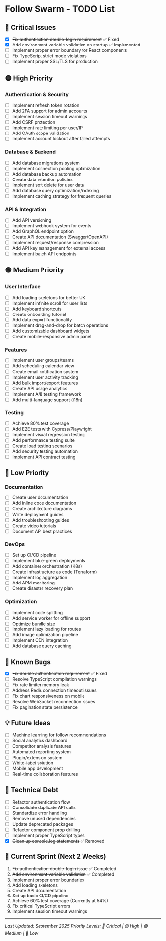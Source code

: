 # Follow Swarm - TODO List

## 🔴 Critical Issues
- [x] ~~Fix authentication double-login requirement~~ ✅ Fixed
- [x] ~~Add environment variable validation on startup~~ ✅ Implemented
- [ ] Implement proper error boundary for React components
- [ ] Fix TypeScript strict mode violations
- [ ] Implement proper SSL/TLS for production

## 🟡 High Priority

### Authentication & Security
- [ ] Implement refresh token rotation
- [ ] Add 2FA support for admin accounts
- [ ] Implement session timeout warnings
- [ ] Add CSRF protection
- [ ] Implement rate limiting per user/IP
- [ ] Add OAuth scope validation
- [ ] Implement account lockout after failed attempts

### Database & Backend
- [ ] Add database migrations system
- [ ] Implement connection pooling optimization
- [ ] Add database backup automation
- [ ] Create data retention policies
- [ ] Implement soft delete for user data
- [ ] Add database query optimization/indexing
- [ ] Implement caching strategy for frequent queries

### API & Integration
- [ ] Add API versioning
- [ ] Implement webhook system for events
- [ ] Add GraphQL endpoint option
- [ ] Create API documentation (Swagger/OpenAPI)
- [ ] Implement request/response compression
- [ ] Add API key management for external access
- [ ] Implement batch API endpoints

## 🟢 Medium Priority

### User Interface
- [ ] Add loading skeletons for better UX
- [ ] Implement infinite scroll for user lists
- [ ] Add keyboard shortcuts
- [ ] Create onboarding tutorial
- [ ] Add data export functionality
- [ ] Implement drag-and-drop for batch operations
- [ ] Add customizable dashboard widgets
- [ ] Create mobile-responsive admin panel

### Features
- [ ] Implement user groups/teams
- [ ] Add scheduling calendar view
- [ ] Create email notification system
- [ ] Implement user activity tracking
- [ ] Add bulk import/export features
- [ ] Create API usage analytics
- [ ] Implement A/B testing framework
- [ ] Add multi-language support (i18n)

### Testing
- [ ] Achieve 80% test coverage
- [ ] Add E2E tests with Cypress/Playwright
- [ ] Implement visual regression testing
- [ ] Add performance testing suite
- [ ] Create load testing scenarios
- [ ] Add security testing automation
- [ ] Implement API contract testing

## 🔵 Low Priority

### Documentation
- [ ] Create user documentation
- [ ] Add inline code documentation
- [ ] Create architecture diagrams
- [ ] Write deployment guides
- [ ] Add troubleshooting guides
- [ ] Create video tutorials
- [ ] Document API best practices

### DevOps
- [ ] Set up CI/CD pipeline
- [ ] Implement blue-green deployments
- [ ] Add container orchestration (K8s)
- [ ] Create infrastructure as code (Terraform)
- [ ] Implement log aggregation
- [ ] Add APM monitoring
- [ ] Create disaster recovery plan

### Optimization
- [ ] Implement code splitting
- [ ] Add service worker for offline support
- [ ] Optimize bundle size
- [ ] Implement lazy loading for routes
- [ ] Add image optimization pipeline
- [ ] Implement CDN integration
- [ ] Add database query caching

## 🐛 Known Bugs
- [x] ~~Fix double authentication requirement~~ ✅ Fixed
- [ ] Resolve TypeScript compilation warnings
- [ ] Fix rate limiter memory leak
- [ ] Address Redis connection timeout issues
- [ ] Fix chart responsiveness on mobile
- [ ] Resolve WebSocket reconnection issues
- [ ] Fix pagination state persistence

## 💡 Future Ideas
- [ ] Machine learning for follow recommendations
- [ ] Social analytics dashboard
- [ ] Competitor analysis features
- [ ] Automated reporting system
- [ ] Plugin/extension system
- [ ] White-label solution
- [ ] Mobile app development
- [ ] Real-time collaboration features

## 📝 Technical Debt
- [ ] Refactor authentication flow
- [ ] Consolidate duplicate API calls
- [ ] Standardize error handling
- [ ] Remove unused dependencies
- [ ] Update deprecated packages
- [ ] Refactor component prop drilling
- [ ] Implement proper TypeScript types
- [x] ~~Clean up console.log statements~~ ✅ Removed

## 🎯 Current Sprint (Next 2 Weeks)
1. ~~Fix authentication double-login issue~~ ✅ Completed
2. ~~Add environment variable validation~~ ✅ Completed
3. Implement proper error boundaries
4. Add loading skeletons
5. Create API documentation
6. Set up basic CI/CD pipeline
7. Achieve 60% test coverage (Currently at 54%)
8. Fix critical TypeScript errors
9. Implement session timeout warnings

---
*Last Updated: September 2025*
*Priority Levels: 🔴 Critical | 🟡 High | 🟢 Medium | 🔵 Low*